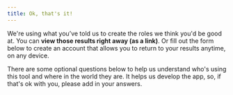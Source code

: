 ```yaml
---
title: Ok, that's it!
---
```

We're using what you’ve told us to create the roles we think you'd be good at. You can **view those results right away (as a link)**. Or fill out the form below to create an account that allows you to return to your results anytime, on any device.

There are some optional questions below to help us understand who's using this tool and where in the world they are. It helps us develop the app, so, if that's ok with you, please add in your answers.